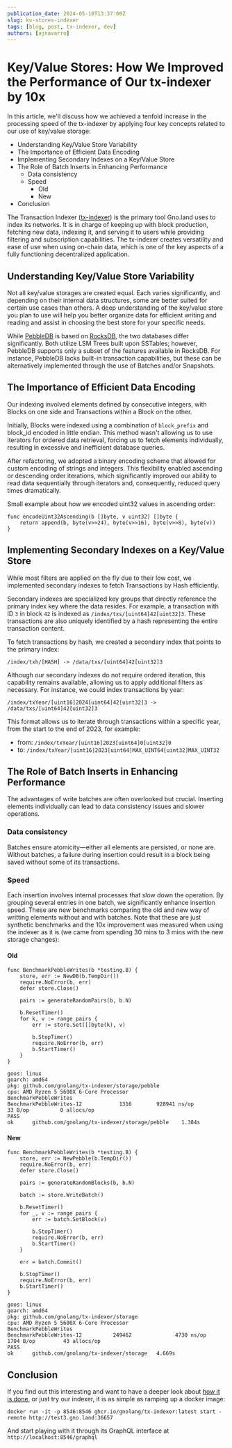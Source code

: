 ```yaml
---
publication_date: 2024-05-10T13:37:00Z
slug: kv-stores-indexer
tags: [blog, post, tx-indexer, dev]
authors: [ajnavarro]
---
```


# Key/Value Stores: How We Improved the Performance of Our tx-indexer by 10x

In this article, we'll discuss how we achieved a tenfold increase in the processing speed of the tx-indexer by applying four key concepts related to our use of key/value storage:

- Understanding Key/Value Store Variability
- The Importance of Efficient Data Encoding
- Implementing Secondary Indexes on a Key/Value Store
- The Role of Batch Inserts in Enhancing Performance
  - Data consistency
  - Speed
    - Old
    - New
- Conclusion

The Transaction Indexer ([tx-indexer](https://github.com/gnolang/tx-indexer)) is
the primary tool Gno.land uses to index its networks. It is in charge of keeping 
up with block production, fetching new data, indexing it, and serving it to users
while providing filtering and subscription capabilities. The tx-indexer creates
versatility and ease of use when using on-chain data, which is one of the key 
aspects of a fully functioning decentralized application.

## Understanding Key/Value Store Variability

Not all key/value storages are created equal. Each varies significantly, and 
depending on their internal data structures, some are better suited for certain
use cases than others. A deep understanding of the key/value store you plan to 
use will help you better organize data for efficient writing and reading and 
assist in choosing the best store for your specific needs.

While [PebbleDB](https://github.com/cockroachdb/pebble) is based on 
[RocksDB](https://github.com/facebook/rocksdb/wiki/RocksDB-Overview), the two 
databases differ significantly. Both utilize LSM Trees built upon SSTables;
however, PebbleDB supports only a subset of the features available in RocksDB. 
For instance, PebbleDB lacks built-in transaction capabilities, but these can be 
alternatively implemented through the use of Batches and/or Snapshots.

## The Importance of Efficient Data Encoding

Our indexing involved elements defined by consecutive integers, with Blocks on 
one side and Transactions within a Block on the other.

Initially, Blocks were indexed using a combination of `block_prefix` and block_id
encoded in little endian. This method wasn't allowing us to use iterators for 
ordered data retrieval, forcing us to fetch elements individually, resulting in
excessive and inefficient database queries.

After refactoring, we adopted a binary encoding scheme that allowed for custom
encoding of strings and integers. This flexibility enabled ascending or descending 
order iterations, which significantly improved our ability to read data sequentially
through iterators and, consequently, reduced query times dramatically.

Small example about how we encoded uint32 values in ascending order:

```go!
func encodeUint32Ascending(b []byte, v uint32) []byte {
	return append(b, byte(v>>24), byte(v>>16), byte(v>>8), byte(v))
}
```

## Implementing Secondary Indexes on a Key/Value Store

While most filters are applied on the fly due to their low cost, we implemented
secondary indexes to fetch Transactions by Hash efficiently.

Secondary indexes are specialized key groups that directly reference the primary
index key where the data resides. For example, a transaction with ID `3` in block
`42` is indexed as `/index/txs/[uint64]42[uint32]3`. These transactions are also 
uniquely identified by a hash representing the entire transaction content.

To fetch transactions by hash, we created a secondary index that points to the
primary index:

`/index/txh/[HASH] -> /data/txs/[uint64]42[uint32]3`  

Although our secondary indexes do not require ordered iteration, this capability
remains available, allowing us to apply additional filters as necessary. For
instance, we could index transactions by year:

`/index/txYear/[uint16]2024[uint64]42[uint32]3 -> /data/txs/[uint64]42[uint32]3`

This format allows us to iterate through transactions within a specific year, 
from the start to the end of 2023, for example:

- from: `/index/txYear/[uint16]2023[uint64]0[uint32]0`  
- to: `/index/txYear/[uint16]2023[uint64]MAX_UINT64[uint32]MAX_UINT32`  

## The Role of Batch Inserts in Enhancing Performance

The advantages of write batches are often overlooked but crucial. Inserting 
elements individually can lead to data consistency issues and slower operations.

### Data consistency

Batches ensure atomicity—either all elements are persisted, or none are. 
Without batches, a failure during insertion could result in a block being saved
without some of its transactions.

### Speed

Each insertion involves internal processes that slow down the operation. By 
grouping several entries in one batch, we significantly enhance insertion speed.
These are new benchmarks comparing the old and new way of writting elements 
without and with batches. Note that these are just synthetic benchmarks and the
10x improvement was measured when using the indexer as it is (we came from 
spending 30 mins to 3 mins with the new storage changes):

#### Old

```go!
func BenchmarkPebbleWrites(b *testing.B) {
	store, err := NewDB(b.TempDir())
	require.NoError(b, err)
	defer store.Close()

	pairs := generateRandomPairs(b, b.N)

	b.ResetTimer()
	for k, v := range pairs {
		err := store.Set([]byte(k), v)

		b.StopTimer()
		require.NoError(b, err)
		b.StartTimer()
	}
}
```

```
goos: linux
goarch: amd64
pkg: github.com/gnolang/tx-indexer/storage/pebble
cpu: AMD Ryzen 5 5600X 6-Core Processor
BenchmarkPebbleWrites
BenchmarkPebbleWrites-12    	    1316	    928941 ns/op	      33 B/op	       0 allocs/op
PASS
ok  	github.com/gnolang/tx-indexer/storage/pebble	1.384s
```

#### New

```go!
func BenchmarkPebbleWrites(b *testing.B) {
	store, err := NewPebble(b.TempDir())
	require.NoError(b, err)
	defer store.Close()

	pairs := generateRandomBlocks(b, b.N)

	batch := store.WriteBatch()

	b.ResetTimer()
	for _, v := range pairs {
		err := batch.SetBlock(v)

		b.StopTimer()
		require.NoError(b, err)
		b.StartTimer()
	}

	err = batch.Commit()

	b.StopTimer()
	require.NoError(b, err)
	b.StartTimer()
}
```

```
goos: linux
goarch: amd64
pkg: github.com/gnolang/tx-indexer/storage
cpu: AMD Ryzen 5 5600X 6-Core Processor
BenchmarkPebbleWrites
BenchmarkPebbleWrites-12          249462              4730 ns/op            1704 B/op         43 allocs/op
PASS
ok      github.com/gnolang/tx-indexer/storage   4.669s
```

## Conclusion

If you find out this interesting and want to have a deeper look about
[how it is done](https://github.com/gnolang/tx-indexer/tree/main/storage), or just try our indexer, it is as simple as ramping up 
a docker image:

```
docker run -it -p 8546:8546 ghcr.io/gnolang/tx-indexer:latest start -remote http://test3.gno.land:36657
```

And start playing with it through its GraphQL interface at `http://localhost:8546/graphql`
